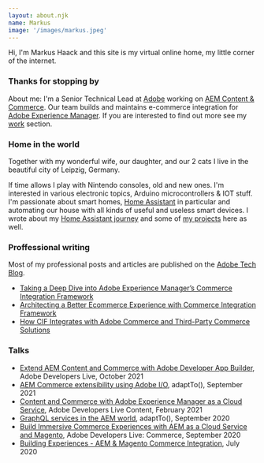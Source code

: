 ```yaml
---
layout: about.njk
name: Markus
image: '/images/markus.jpeg'
---
```


Hi, I'm Markus Haack and this site is my virtual online home, my little corner of the internet.

### Thanks for stopping by

About me: I'm a Senior Technical Lead at <a href="https://www.adobe.com" target="__blank">Adobe</a> working on <a href="https://experienceleague.adobe.com/docs/experience-manager-cloud-service/content-and-commerce/home.html" target="__blank">AEM Content &amp; Commerce</a>. Our team builds and maintains e-commerce integration for <a href="https://www.adobe.com/marketing/experience-manager.html" target="__blank">Adobe Experience Manager</a>. If you are interested to find out more see my [work](/work) section.

### Home in the world

Together with my wonderful wife, our daughter, and our 2 cats I live in the beautiful city of Leipzig, Germany.

If time allows I play with Nintendo consoles, old and new ones. I'm interested in various electronic topics, Arduino microcontrollers & IOT stuff. I'm passionate about smart homes, <a href="https://www.home-assistant.io/" target="__blank">Home Assistant</a> in particular and automating our house with all kinds of useful and useless smart devices. I wrote about my [Home Assistant journey](/home-assistant) and some of [my projects](/projects) here as well.

### Proffessional writing

Most of my professional posts and articles are published on the [Adobe Tech Blog](https://medium.com/adobetech).

-   [Taking a Deep Dive into Adobe Experience Manager’s Commerce Integration Framework](https://medium.com/adobetech/taking-a-deep-dive-into-adobe-experience-managers-commerce-integration-framework-631947b0a9a7)
-   [Architecting a Better Ecommerce Experience with Commerce Integration Framework](https://medium.com/adobetech/architecting-a-better-ecommerce-experience-with-adobe-experience-managers-commerce-integration-712feef5de8)
-   [How CIF Integrates with Adobe Commerce and Third-Party Commerce Solutions](https://medium.com/adobetech/how-cif-integrates-with-adobe-commerce-and-third-party-commerce-solutions-5a5efb8da2a0)

### Talks

-   [Extend AEM Content and Commerce with Adobe Developer App Builder](https://experienceleague.adobe.com/docs/adobe-developers-live-events/events/2021/oct2021/extend-aem-app-builder.html?lang=en), Adobe Developers Live, October 2021
-   [AEM Commerce extensibility using Adobe I/O](https://adapt.to/2021/en/schedule/aem-commerce-extensibility-using-adobe-io.html), adaptTo(), September 2021
-   [Content and Commerce with Adobe Experience Manager as a Cloud Service](https://experienceleague.adobe.com/docs/adobe-developers-live-events/events/2021/feb2021/content-commerce.html?lang=en), Adobe Developers Live Content, February 2021
-   [GraphQL services in the AEM world](https://adapt.to/2020/en/schedule/graphql-services-in-the-aem-world.html), adaptTo(), September 2020
-   [Build Immersive Commerce Experiences with AEM as a Cloud Service and Magento](https://www.youtube.com/watch?v=eTndmm77WII&list=PLcVEYUqU7VRdtIRFszb7IBtAiuuJCfgm1&index=10), Adobe Developers Live: Commerce, September 2020
-   [Building Experiences - AEM & Magento Commerce Integration](/building-experiences-with-aem-and-magento/), July 2020
